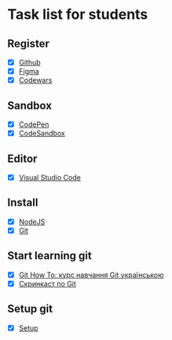 # Task list for students

## Register

- [x] [Github](https://github.com/)
- [x] [Figma](https://www.figma.com)
- [x] [Codewars](https://www.codewars.com/)

## Sandbox

- [x] [CodePen](https://codepen.io/)
- [x] [CodeSandbox](https://codesandbox.io/)

## Editor

- [x] [Visual Studio Code](https://code.visualstudio.com/)

## Install

- [x] [NodeJS](https://nodejs.org/uk/)
- [x] [Git](https://git-scm.com/downloads)

## Start learning git

- [x] [Git How To: курс навчання Git українською](https://githowto.com/uk)
- [x] [Скринкаст по Git](http://learn.javascript.ru/screencast/git)

## Setup git

- [x] [Setup](https://githowto.com/uk/setup)
